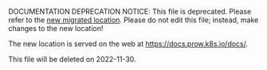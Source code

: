 DOCUMENTATION DEPRECATION NOTICE: This file is deprecated. Please refer to the
[new migrated
location](https://docs.prow.k8s.io/docs/build-test-update/).
Please do not edit this file; instead, make changes to the new location!

The new location is served on the web at
https://docs.prow.k8s.io/docs/.

This file will be deleted on 2022-11-30.

